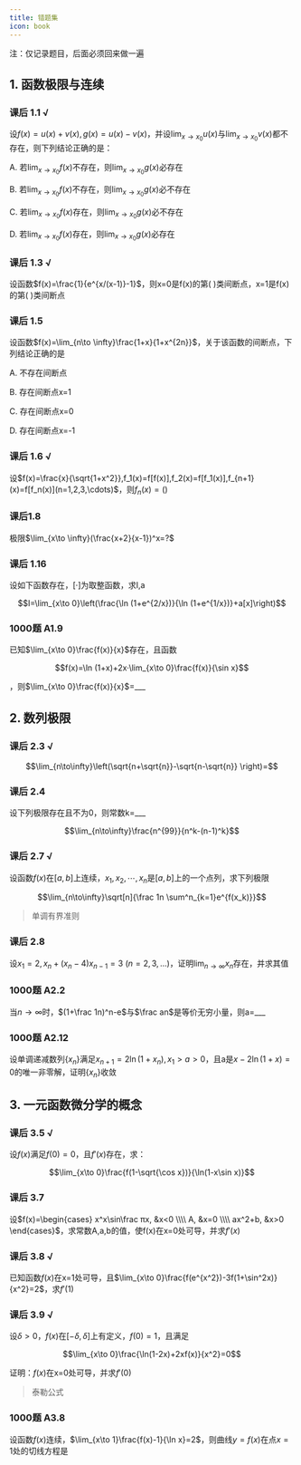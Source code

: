 ```yaml
---
title: 错题集
icon: book
---
```

注：仅记录题目，后面必须回来做一遍

## 1. 函数极限与连续

### 课后 1.1 √

设$f(x)=u(x)+v(x), g(x)=u(x)-v(x)$，并设$\lim_{x\to x_0}u(x)$与$\lim_{x\to x_0}v(x)$都不存在，则下列结论正确的是：

A. 若$\lim_{x\to x_0}f(x)$不存在，则$\lim_{x\to x_0}g(x)$必存在

B. 若$\lim_{x\to x_0}f(x)$不存在，则$\lim_{x\to x_0}g(x)$必不存在

C. 若$\lim_{x\to x_0}f(x)$存在，则$\lim_{x\to x_0}g(x)$必不存在

D. 若$\lim_{x\to x_0}f(x)$存在，则$\lim_{x\to x_0}g(x)$必存在

### 课后 1.3 √

设函数$f(x)=\frac{1}{e^{x/(x-1)}-1}$，则x=0是f(x)的第( )类间断点，x=1是f(x)的第( )类间断点

### 课后 1.5 

设函数$f(x)=\lim_{n\to \infty}\frac{1+x}{1+x^{2n}}$，关于该函数的间断点，下列结论正确的是

A. 不存在间断点 

B. 存在间断点x=1 

C. 存在间断点x=0 

D. 存在间断点x=-1

### 课后 1.6 √

设$f(x)=\frac{x}{\sqrt{1+x^2}},f_1(x)=f[f(x)],f_2(x)=f[f_1(x)],f_{n+1}(x)=f[f_n(x)](n=1,2,3,\cdots)$，则$f_n(x)=( )$

### 课后1.8

极限$\lim_{x\to \infty}(\frac{x+2}{x-1})^x=?$

### 课后 1.16

设如下函数存在，[·]为取整函数，求I,a

$$I=\lim_{x\to 0}\left(\frac{\ln (1+e^{2/x})}{\ln (1+e^{1/x})}+a[x]\right)$$

### 1000题 A1.9

已知$\lim_{x\to 0}\frac{f(x)}{x}$存在，且函数

$$f(x)=\ln (1+x)+2x·\lim_{x\to 0}\frac{f(x)}{\sin x}$$

，则$\lim_{x\to 0}\frac{f(x)}{x}$=___

## 2. 数列极限

### 课后 2.3 √

$$\lim_{n\to\infty}\left(\sqrt{n+\sqrt{n}}-\sqrt{n-\sqrt{n}} \right)=$$

### 课后 2.4

设下列极限存在且不为0，则常数k=___

$$\lim_{n\to\infty}\frac{n^{99}}{n^k-(n-1)^k}$$

### 课后 2.7 √

设函数$f(x)$在$[a,b]$上连续，$x_1,x_2,\cdots,x_n$是$[a,b]$上的一个点列，求下列极限

$$\lim_{n\to\infty}\sqrt[n]{\frac 1n \sum^n_{k=1}e^{f(x_k)}}$$


>单调有界准则


### 课后 2.8

设$x_1=2, x_n+(x_n-4)x_{n-1}=3\text{  }(n=2,3,...)$，证明$\lim_{n\to\infty}x_n$存在，并求其值


### 1000题 A2.2

当$n\to\infty$时，$(1+\frac 1n)^n-e$与$\frac an$是等价无穷小量，则a=___

### 1000题 A2.12

设单调递减数列$\{x_n\}$满足$x_{n+1}=2\ln (1+x_n),x_1>a>0$，且a是$x-2\ln(1+x)=0$的唯一非零解，证明$\{x_n\}$收敛

## 3. 一元函数微分学的概念

### 课后 3.5 √

设$f(x)$满足$f(0)=0$，且$f'(x)$存在，求：

$$\lim_{x\to 0}\frac{f(1-\sqrt{\cos x})}{\ln(1-x\sin x)}$$


### 课后 3.7

设$f(x)=\begin{cases}
     x^x\sin\frac πx, &x<0  \\\\
     A, &x=0 \\\\
     ax^2+b, &x>0
\end{cases}$，求常数A,a,b的值，使f(x)在x=0处可导，并求$f'(x)$

### 课后 3.8 √
已知函数$f(x)$在x=1处可导，且$\lim_{x\to 0}\frac{f(e^{x^2})-3f(1+\sin^2x)}{x^2}=2$，求$f'(1)$

### 课后 3.9 √

设$\delta>0$，$f(x)$在$[-\delta,\delta]$上有定义，$f(0)=1$，且满足

$$\lim_{x\to 0}\frac{\ln(1-2x)+2xf(x)}{x^2}=0$$

证明：$f(x)$在x=0处可导，并求$f'(0)$

> 泰勒公式

### 1000题 A3.8
设函数$f(x)$连续，$\lim_{x\to 1}\frac{f(x)-1}{\ln x}=2$，则曲线$y=f(x)$在点$x=1$处的切线方程是




